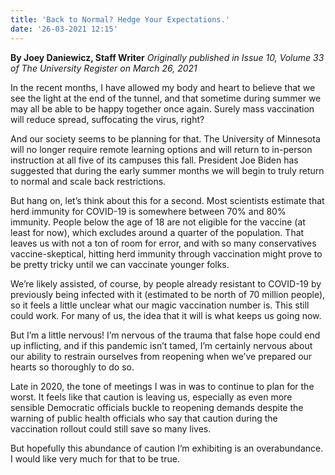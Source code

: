 ```yaml
---
title: 'Back to Normal? Hedge Your Expectations.'
date: '26-03-2021 12:15'
---
```


**By Joey Daniewicz, Staff Writer** _Originally published in Issue 10, Volume 33 of The University Register on March 26, 2021_

In the recent months, I have allowed my body and heart to believe that we see the light at the end of the tunnel, and that sometime during summer we may all be able to be happy together once again. Surely mass vaccination will reduce spread, suffocating the virus, right?

And our society seems to be planning for that. The University of Minnesota will no longer require remote learning options and will return to in-person instruction at all five of its campuses this fall. President Joe Biden has suggested that during the early summer months we will begin to truly return to normal and scale back restrictions.

But hang on, let’s think about this for a second. Most scientists estimate that herd immunity for COVID-19 is somewhere between 70% and 80% immunity. People below the age of 18 are not eligible for the vaccine (at least for now), which excludes around a quarter of the population. That leaves us with not a ton of room for error, and with so many conservatives vaccine-skeptical, hitting herd immunity through vaccination might prove to be pretty tricky until we can vaccinate younger folks.

We’re likely assisted, of course, by people already resistant to COVID-19 by previously being infected with it (estimated to be north of 70 million people), so it feels a little unclear what our magic vaccination number is. This still could work. For many of us, the idea that it will is what keeps us going now.

But I’m a little nervous! I’m nervous of the trauma that false hope could end up inflicting, and if this pandemic isn’t tamed, I’m certainly nervous about our ability to restrain ourselves from reopening when we’ve prepared our hearts so thoroughly to do so.

Late in 2020, the tone of meetings I was in was to continue to plan for the worst. It feels like that caution is leaving us, especially as even more sensible Democratic officials buckle to reopening demands despite the warning of public health officials who say that caution during the vaccination rollout could still save so many lives.

But hopefully this abundance of caution I’m exhibiting is an overabundance. I would like very much for that to be true.
